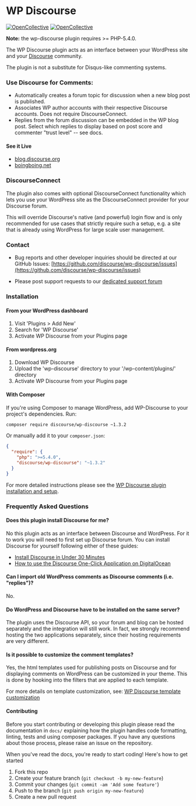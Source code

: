 # WP Discourse
[![OpenCollective](https://opencollective.com/wp-discourse/backers/badge.svg)](#backers) 
[![OpenCollective](https://opencollective.com/wp-discourse/sponsors/badge.svg)](#sponsors)

**Note:** the wp-discourse plugin requires >= PHP-5.4.0.

The WP Discourse plugin acts as an interface between your WordPress site and your
[Discourse](http://www.discourse.org/) community.

The plugin is not a substitute for Disqus-like commenting systems.

### Use Discourse for Comments:

- Automatically creates a forum topic for discussion when a new blog post is published.
- Associates WP author accounts with their respective Discourse accounts. Does not require DiscourseConnect.
- Replies from the forum discussion can be embedded in the WP blog post. Select which replies to display
based on post score and commenter "trust level" -- see docs.

#### See it Live

- [blog.discourse.org](http://blog.discourse.org/)
- [boingboing.net](http://boingboing.net/)

### DiscourseConnect

The plugin also comes with optional DiscourseConnect functionality which lets you use your WordPress site as the
DiscourseConnect provider for your Discourse forum.

This will override Discourse's native (and powerful) login flow and is only recommended for use cases
that strictly require such a setup, e.g. a site that is already using WordPress for large scale user management.

### Contact

- Bug reports and other developer inquiries should be directed at our GitHub Issues:
[https://github.com/discourse/wp-discourse/issues](https://github.com/discourse/wp-discourse/issues)

- Please post support requests to our [dedicated support forum](https://meta.discourse.org/c/support/wordpress)

### Installation

#### From your WordPress dashboard

1. Visit 'Plugins > Add New'
2. Search for 'WP Discourse'
3. Activate WP Discourse from your Plugins page

#### From wordpress.org

1. Download WP Discourse
2. Upload the 'wp-discourse' directory to your '/wp-content/plugins/' directory
3. Activate WP Discourse from your Plugins page

#### With Composer

If you're using Composer to manage WordPress, add WP-Discourse to your project's dependencies. Run:

```sh
composer require discourse/wp-discourse ~1.3.2
```

Or manually add it to your `composer.json`:

```json
{
  "require": {
    "php": ">=5.4.0",
    "discourse/wp-discourse": "~1.3.2"
  }
}
```

For more detailed instructions please see the [WP Discourse plugin installation and setup](https://meta.discourse.org/t/wp-discourse-plugin-installation-and-setup/50752).
### Frequently Asked Questions

#### Does this plugin install Discourse for me?

No this plugin acts as an interface between Discourse and WordPress. For it to work you will need to first set up
Discourse forum. You can install Discourse for yourself following either of these guides:

- [Install Discourse in Under 30 Minutes](https://github.com/discourse/discourse/blob/master/docs/INSTALL-cloud.md)
- [How to use the Discourse One-Click Application on DigitalOcean](https://www.digitalocean.com/community/tutorials/how-to-use-the-discourse-one-click-application-on-digitalocean)

#### Can I import old WordPress comments as Discourse comments (i.e. "replies")? 

No.

#### Do WordPress and Discourse have to be installed on the same server?

The plugin uses the Discourse API, so your forum and blog can be hosted separately and the integration will still work.
In fact, we strongly recommend hosting the two applications separately, since their hosting requirements are very different.

#### Is it possible to customize the comment templates?

Yes, the html templates used for publishing posts on Discourse and for displaying comments on WordPress can be customized in your theme.
This is done by hooking into the filters that are applied to each template.

For more details on template customization, see: [WP Discourse template customization](https://meta.discourse.org/t/wp-discourse-template-customization/50754)

#### Contributing

Before you start contributing or developing this plugin please read the documentation in ``docs/`` explaining how the plugin handles code formatting, linting, tests and using composer packages. If you have any questions about those process, please raise an issue on the repository.

When you've read the docs, you're ready to start coding! Here's how to get started

1. Fork this repo
2. Create your feature branch (`git checkout -b my-new-feature`)
3. Commit your changes (`git commit -am 'Add some feature'`)
4. Push to the branch (`git push origin my-new-feature`)
5. Create a new pull request
